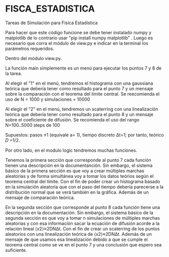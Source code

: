 # FISCA_ESTADISTICA
Tareas de Simulación para Física Estadística

Para hacer que este código funcione se debe tener instalado numpy y matplotlib de lo contrario usar "pip install numpy matplotlib" . Luego es necesario que corra el módulo de view.py e indicar en la terminal los parámetros requeridos.  

Dentro del módulo view.py. 

La función main simplemente es un menú para ejecutar los puntos 7 y 8 de la tarea. 

Al elegir el "1" en el menú, tendremos el histograma con una gaussiana teórica que debería tener como resultado para el punto 7 y un mensaje sobre la comparación con el teorema del límite central.  Se reecomienda el uso de N = 1000 y simulaciones = 10000

Al elegir el "2" en el menú, tendremos un scaterring con una linealización teórica que debería tener como resultado para el punto 8 y un mensaje sobre el coeficiente de difusión.
Se recomienda el uso del rango N=100..5000 steps de 100

Supuestos: pasos ±1 (equivale a= 1), tiempo discreto Δt=1; por tanto, teórico  𝐷 =1/2.

Por otro lado, en el modulo logic tendremos muchas funciones. 

Tenemos la primera sección que corresponde al punto 7 cada función tienen una descripción en la documentanción. Sin embargo, el sistema básico de la primera sección es que voy a crear múltiples marchas aleatorias y de forma simultánea voy a tomar los datos teórios según el teorema central del límite. Con el fin de poder crear un histograma basado en la simulación aleatoria que con el paso del tiempo debería parecerse a la distribución normal que se verá también en la gráfica. Además de un mensaje de comparación teórica. 

En la segunda sección que corresponde al punto 8 cada función tiene una descripción en la documentación. Sin embargo, el sistema básico de la segunda sección es que voy a tomar n simulaciones de múltiples marchas aleatorias y con esa información sacar la ecuación de difusión acorde a la relación  lineal ⟨x2⟩≈2DNΔt. Con el fin de crear un scaterring de los puntos aleatorios con una linealización teórica de ⟨x2⟩≈2DNΔt. Además de un mensaje de que usamos esa linealización debido a que se cumple el teorema central como se ve en el punto 7 y una conclusión que espero sea suficiente. 



